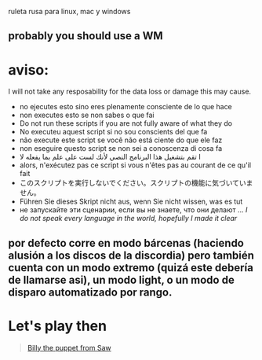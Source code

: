 ruleta rusa para linux, mac y windows

## probably you should use a WM
# aviso:

I will not take any resposability for the data loss or damage this may cause.

* no ejecutes esto sino eres plenamente consciente de lo que hace
* non executes esto se non sabes o que fai
* Do not run these scripts if you are not fully aware of what they do
* No executeu aquest script si no sou conscients del que fa
* não execute este script se você não está ciente do que ele faz
* non eseguire questo script se non sei a conoscenza di cosa fa
* ا تقم بتشغيل هذا البرنامج النصي لأنك لست على علم بما يفعله لا
* alors, n'exécutez pas ce script si vous n'êtes pas au courant de ce qu'il fait
* このスクリプトを実行しないでください。スクリプトの機能に気づいていません。
* Führen Sie dieses Skript nicht aus, wenn Sie nicht wissen, was es tut
* не запускайте эти сценарии, если вы не знаете, что они делают
...
*I do not speak every language in the world, hopefully I made it clear*

## por defecto corre en modo bárcenas (haciendo alusión a los discos de la discordia) pero también cuenta con un modo extremo (quizá este debería de llamarse asi), un modo light, o un modo de disparo automatizado por rango. 

# Let's play then

<blockquote class="imgur-embed-pub" lang="en" data-id="9M8Reqz"  ><a href="//imgur.com/9M8Reqz">Billy the puppet from Saw</a></blockquote><script async src="//s.imgur.com/min/embed.js" charset="utf-8"></script>
